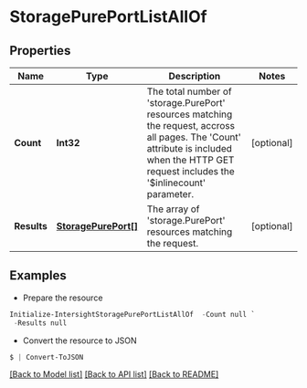 # StoragePurePortListAllOf
## Properties

Name | Type | Description | Notes
------------ | ------------- | ------------- | -------------
**Count** | **Int32** | The total number of &#39;storage.PurePort&#39; resources matching the request, accross all pages. The &#39;Count&#39; attribute is included when the HTTP GET request includes the &#39;$inlinecount&#39; parameter. | [optional] 
**Results** | [**StoragePurePort[]**](StoragePurePort.md) | The array of &#39;storage.PurePort&#39; resources matching the request. | [optional] 

## Examples

- Prepare the resource
```powershell
Initialize-IntersightStoragePurePortListAllOf  -Count null `
 -Results null
```

- Convert the resource to JSON
```powershell
$ | Convert-ToJSON
```

[[Back to Model list]](../README.md#documentation-for-models) [[Back to API list]](../README.md#documentation-for-api-endpoints) [[Back to README]](../README.md)

